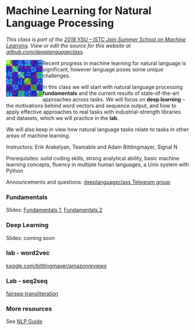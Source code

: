 # Machine Learning for Natural Language Processing

*This class is part of the [2018 YSU – ISTC Join Summer School on Machine Learning](http://mathschool.ysu.am/mss2018/).  View or edit the source for this website at [github.com/deeplanguageclass](https://github.com/deeplanguageclass/).*

<img src="/favicon.ico" align="left"/>

Recent progress in machine learning for natural language is significant, however language poses some unique challenges.

In this class we will start with natural language processing **fundamentals** and the current results of state-of-the-art approaches across tasks.  We will focus on **deep learning** – the motivations behind word vectors and sequence output, and how to apply effective approaches to real tasks with industrial-strength libraries and datasets, which we will practice in the **lab**.

We will also keep in view how natural language tasks relate to tasks in other areas of machine learning. 

Instructors: Erik Arakelyan, Teamable and Adam Bittlingmayer, Signal N

Prerequisites: solid coding skills, strong analytical ability, basic machine learning concepts, fluency in multiple human languages, a Unix system with Python

Announcements and questions: [deeplanguageclass Telegram group](https://t.me/joinchat/H9ae6EwpvquVE6HYQNt2Qg)

### Fundamentals

Slides: [Fundamentals 1](https://docs.google.com/presentation/d/1CqUwXnsyjzDQzrXtjlXC-R-2syv2xObYw35xg7N8-DA/view), [Fundamentals 2](https://docs.google.com/presentation/d/15_QC6P6K2yW-gTvExSol_b0ReWTvBwZp5im0nb5csdk/view)


### Deep Learning

Slides: coming soon

### lab - word2vec

[kaggle.com/bittlingmayer/amazonreviews](https://www.kaggle.com/bittlingmayer/amazonreviews)

### Lab - seq2seq

[fairseq-transliteration](/fairseq-transliteration/)

### More resources

See [NLP Guide](https://nlpguide.github.io/)
